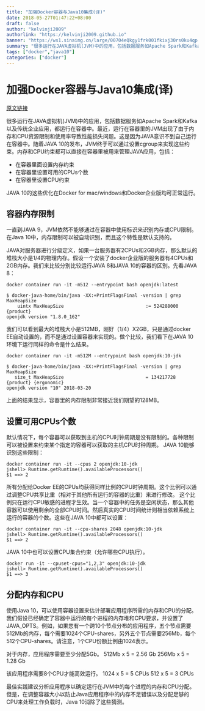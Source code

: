```yaml
---
title: "加强Docker容器与Java10集成(译)"
date: 2018-05-27T01:47:22+08:00
draft: false
author: "kelvinji2009"
authorlink: "https://kelvinji2009.github.io"
banner: "https://ws1.sinaimg.cn/large/00704eQkgy1frk001fkixj30rs0ku4qp.jpg"
summary: "很多运行在JAVA虚拟机(JVM)中的应用，包括数据服务如Apache Spark和Kafka以及传统企业应用，都运行在容器中。最近，运行在容器里的JVM出现了由于内存和CPU资源限制和使用率导致性能损失问题。这是因为JAVA意识不到自己运行在容器中。随着JAVA 10的发布，JVM终于可以通过设置cgroup来实现这些约束。"
tags: ["docker","java10"]
categories: ["docker"]
---
```


# 加强Docker容器与Java10集成(译)

[原文链接](https://blog.docker.com/2018/04/improved-docker-container-integration-with-java-10/)

很多运行在JAVA虚拟机(JVM)中的应用，包括数据服务如Apache Spark和Kafka以及传统企业应用，都运行在容器中。最近，运行在容器里的JVM出现了由于内存和CPU资源限制和使用率导致性能损失问题。这是因为JAVA意识不到自己运行在容器中。随着JAVA 10的发布，JVM终于可以通过设置cgroup来实现这些约束。内存和CPU约束都可以直接在容器里被用来管理JAVA应用，包括：
* 在容器里面设置内存约束
* 在容器里设置可用的CPUs个数
* 在容器里设置CPU约束

JAVA 10的这些优化在Docker for mac/windows和Docker企业版均可正常运行。

## 容器内存限制
一直到JAVA 9，JVM依然不能够通过在容器中使用标识来识别内存或CPU限制。在Java 10中，内存限制可以被自动识别，而且这个特性是默认支持的。

JAVA对服务器进行分级定义，如果一台服务器有2CPUs和2GB内存，那么默认的堆栈大小是1/4的物理内存。假设一个安装了docker企业版的服务器有4CPUs和2GB内存。我们来比较分别比较运行JAVA 8和JAVA 10的容器的区别。先看JAVA 8：

```shell
docker container run -it -m512 --entrypoint bash openjdk:latest

$ docker-java-home/bin/java -XX:+PrintFlagsFinal -version | grep MaxHeapSize
    uintx MaxHeapSize                              := 524288000                          {product}
openjdk version "1.8.0_162"
```

我们可以看到最大的堆栈大小是512MB，刚好（1/4）X2GB，只是通过docker EE自动设置的，而不是通过设置容器来实现的。做个比较，我们看下在JAVA 10环境下运行同样的命令是什么结果。

```shell
docker container run -it -m512M --entrypoint bash openjdk:10-jdk

$ docker-java-home/bin/java -XX:+PrintFlagsFinal -version | grep MaxHeapSize
   size_t MaxHeapSize                              = 134217728                                {product} {ergonomic}
openjdk version "10" 2018-03-20
```
上面的结果显示，容器里的内存限制非常接近我们期望的128MB。

## 设置可用CPUs个数

默认情况下，每个容器可以获取到主机的CPU时钟周期是没有限制的。各种限制可以被设置来约束某个指定的容器可以获取的主机CPU时钟周期。
JAVA 10能够识别这些限制：

```shell
docker container run -it --cpus 2 openjdk:10-jdk
jshell> Runtime.getRuntime().availableProcessors()
$1 ==> 2
```

所有分配给Docker EE的CPUs均获得同样比例的CPU时钟周期。这个比例可以通过调整CPU共享比重（相对于其他所有运行的容器的比重）来进行修改。
这个比例只在运行CPU敏感的进程才生效。当一个容器中的任务是空闲状态，那么其他容器可以使用剩余的全部CPU时间。然后真实的CPU时间统计则相当依赖系统上运行的容器的个数。这些在JAVA 10中都可以设置：

```shell
docker container run -it --cpu-shares 2048 openjdk:10-jdk
jshell> Runtime.getRuntime().availableProcessors()
$1 ==> 2
```

JAVA 10中也可以设置CPU集合约束（允许哪些CPU执行）。

```shell
docker run -it --cpuset-cpus="1,2,3" openjdk:10-jdk
jshell> Runtime.getRuntime().availableProcessors()
$1 ==> 3
```

## 分配内存和CPU

使用Java 10，可以使用容器设置来估计部署应用程序所需的内存和CPU的分配。我们假设已经确定了容器中运行的每个进程的内存堆和CPU要求，并设置了JAVA_OPTS。例如，如果您有一个跨10个节点分布的应用程序，五个节点需要512Mb的内存，每个需要1024个CPU-shares，另外五个节点需要256Mb，每个512个CPU-shares。请注意，1个CPU份额比例由1024表示。


对于内存，应用程序需要至少分配5Gb。
512Mb x 5 = 2.56 Gb
256Mb x 5 = 1.28 Gb


该应用程序需要8个CPU才能高效运行。
1024 x 5 = 5 CPUs
512 x 5 = 3 CPUs


最佳实践建议分析应用程序以确定运行在JVM中的每个进程的内存和CPU分配。但是，在调整容器大小以防止Java应用程序中的内存不足错误以及分配足够的CPU来处理工作负载时，Java 10消除了这些猜测。





































